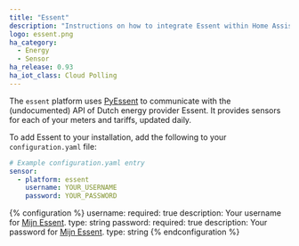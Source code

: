 ```yaml
---
title: "Essent"
description: "Instructions on how to integrate Essent within Home Assistant."
logo: essent.png
ha_category:
  - Energy
  - Sensor
ha_release: 0.93
ha_iot_class: Cloud Polling
---
```


The `essent` platform uses [PyEssent](https://github.com/TheLastProject/PyEssent/) to communicate with the (undocumented) API of Dutch energy provider Essent. It provides sensors for each of your meters and tariffs, updated daily.

To add Essent to your installation, add the following to your `configuration.yaml` file:

```yaml
# Example configuration.yaml entry
sensor:
  - platform: essent
    username: YOUR_USERNAME
    password: YOUR_PASSWORD
```

{% configuration %}
username:
  required: true
  description: Your username for [Mijn Essent](https://www.essent.nl/content/particulier/klantenservice/mijn_essent/).
  type: string
password:
  required: true
  description: Your password for [Mijn Essent](https://www.essent.nl/content/particulier/klantenservice/mijn_essent/).
  type: string
{% endconfiguration %}

